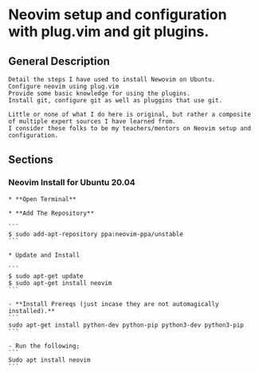 # Neovim setup and configuration with plug.vim and git plugins.

## General Description

    Detail the steps I have used to install Newovim on Ubuntu.
    Configure neovim using plug.vim
    Provide some basic knowledge for using the plugins.
    Install git, configure git as well as pluggins that use git.

    Little or none of what I do here is original, but rather a composite of multiple expert sources I have learned from.
    I consider these folks to be my teachers/mentors on Neovim setup and configuration.

## Sections

### Neovim Install for Ubuntu 20.04

    * **Open Terminal**
    
    * **Add The Repository**
    
    ```
    $ sudo add-apt-repository ppa:neovim-ppa/unstable
    ```
    
    * Update and Install
    
    ```
    $ sudo apt-get update
    $ sudo apt-get install neovim
    ```
    
    - **Install Prereqs (just incase they are not automagically installed).**
    ```
    sudo apt-get install python-dev python-pip python3-dev python3-pip
    ```
    
    - Run the following;
    ```
    Sudo apt install neovim
    ```
    

